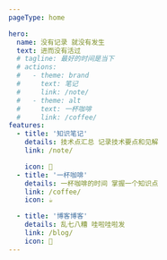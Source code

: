 ```yaml
---
pageType: home

hero:
  name: 没有记录 就没有发生
  text: 进而没有活过
  # tagline: 最好的时间是当下
  # actions:
  #   - theme: brand
  #     text: 笔记
  #     link: /note/
  #   - theme: alt
  #     text: 一杯咖啡
  #     link: /coffee/
features:
  - title: '知识笔记'
    details: 技术点汇总 记录技术要点和见解
    link: /note/

    icon: 📝
  - title: '一杯咖啡'
    details: 一杯咖啡的时间 掌握一个知识点
    link: /coffee/
    icon: ☕️

  - title: '博客博客'
    details: 乱七八糟 哇啦哇啦发
    link: /blog/
    icon: 🚀
---
```

